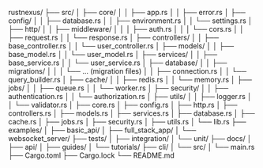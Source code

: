 rustnexus/
├── src/
│   ├── core/
│   │   ├── app.rs
│   │   ├── error.rs
│   ├── config/
│   │   ├── database.rs
│   │   ├── environment.rs
│   │   └── settings.rs
│   ├── http/
│   │   ├── middleware/
│   │   │   ├── auth.rs
│   │   │   └── cors.rs
│   │   ├── request.rs
│   │   └── response.rs
│   ├── controllers/
│   │   ├── base_controller.rs
│   │   └── user_controller.rs
│   ├── models/
│   │   ├── base_model.rs
│   │   └── user_model.rs
│   ├── services/
│   │   ├── base_service.rs
│   │   └── user_service.rs
│   ├── database/
│   │   ├── migrations/
│   │   │   └── ... (migration files)
│   │   ├── connection.rs
│   │   └── query_builder.rs
│   ├── cache/
│   │   ├── redis.rs
│   │   └── memory.rs
│   ├── jobs/
│   │   ├── queue.rs
│   │   └── worker.rs
│   ├── security/
│   │   ├── authentication.rs
│   │   └── authorization.rs
│   ├── utils/
│   │   ├── logger.rs
│   │   └── validator.rs
│   ├── core.rs
│   ├── config.rs
│   ├── http.rs
│   ├── controllers.rs
│   ├── models.rs
│   ├── services.rs
│   ├── database.rs
│   ├── cache.rs
│   ├── jobs.rs
│   ├── security.rs
│   ├── utils.rs
│   └── lib.rs
├── examples/
│   ├── basic_api/
│   ├── full_stack_app/
│   └── websocket_server/
├── tests/
│   ├── integration/
│   └── unit/
├── docs/
│   ├── api/
│   ├── guides/
│   └── tutorials/
├── cli/
│   └── src/
│       └── main.rs
├── Cargo.toml
├── Cargo.lock
└── README.md
